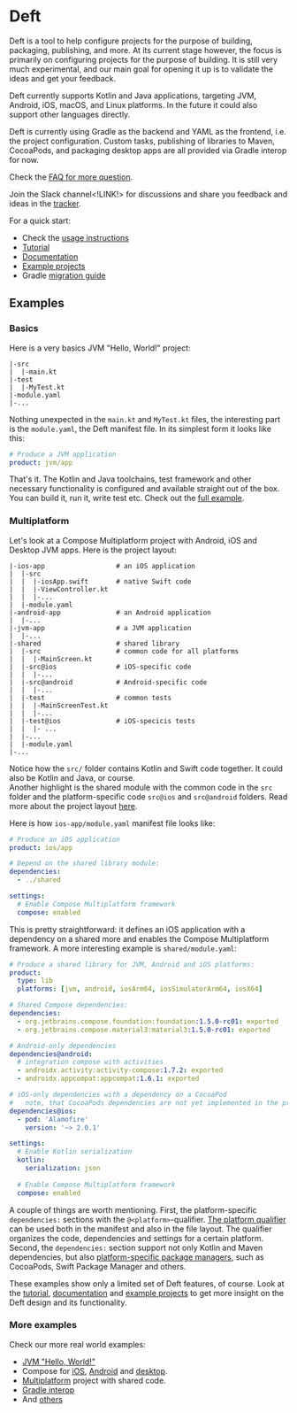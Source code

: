 # Deft 

Deft is a tool to help configure projects for the purpose of building, packaging, publishing, and more. At its current stage however, the focus is primarily on configuring projects for the purpose of building. It is still very much experimental, and our main goal for opening it up is to validate the ideas and get your feedback.

Deft currently supports Kotlin and Java applications, targeting JVM, Android, iOS, macOS, and Linux platforms. In the future it could also support other languages directly. 

Deft is currently using Gradle as the backend and YAML as the frontend, i.e. the project configuration. Custom tasks, publishing of libraries to Maven, CocoaPods, and packaging desktop apps are all provided via Gradle interop for now.

Check the [FAQ for more question](FAQ.md).

Join the Slack channel<!LINK!> for discussions and share you feedback and ideas in the [tracker](https://youtrack.jetbrains.com/issues/DEFT).  

For a quick start:
* Check the [usage instructions](Setup.md)
* [Tutorial](Tutorial.md)  
* [Documentation](Documentation.md) 
* [Example projects](../examples)
* Gradle [migration guide](GradleMigration.md)  


## Examples

### Basics
Here is a very basics JVM "Hello, World!" project:
```
|-src
|  |-main.kt
|-test
|  |-MyTest.kt
|-module.yaml
|-...
```

Nothing unexpected in the `main.kt` and `MyTest.kt` files, the interesting part is the `module.yaml`, the Deft manifest file.
In its simplest form it looks like this:
```yaml
# Produce a JVM application 
product: jvm/app
```

That's it. The Kotlin and Java toolchains, test framework and other necessary functionality is configured and available straight out of the box.
You can build it, run it, write test etc.  Check out the [full example](../examples/jvm-with-tests).

### Multiplatform

Let's look at a Compose Multiplatform project with Android, iOS and Desktop JVM apps. Here is the project layout:
```
|-ios-app                  # an iOS application
|  |-src
|  |  |-iosApp.swift       # native Swift code
|  |  |-ViewController.kt
|  |  |-...
|  |-module.yaml
|-android-app              # an Android application
|  |-...
|-jvm-app                  # a JVM application
|  |-...
|-shared                   # shared library
|  |-src                   # common code for all platforms
|  |  |-MainScreen.kt
|  |-src@ios               # iOS-specific code
|  |  |-...           
|  |-src@android           # Android-specific code
|  |  |-...
|  |-test                  # common tests
|  |  |-MainScreenTest.kt      
|  |  |-...
|  |-test@ios              # iOS-specicis tests
|  |  |- ...               
|  |-...
|  |-module.yaml
|-... 
```
 
Notice how the `src/` folder contains Kotlin and Swift code together. It could also be Kotlin and Java, or course.   
Another highlight is the shared module with the common code in the `src` folder and the platform-specific code `src@ios` and `src@android` folders.
Read more about the project layout [here](Documentation.md#project-layout).

Here is how `ios-app/module.yaml` manifest file looks like:
```yaml
# Produce an iOS application
product: ios/app

# Depend on the shared library module: 
dependencies:
  - ../shared

settings:
  # Enable Compose Multiplatform framework
  compose: enabled
```

This is pretty straightforward: it defines an iOS application with a dependency on a shared more and enables the Compose Multiplatform framework.
A more interesting example is `shared/module.yaml`:

```yaml
# Produce a shared library for JVM, Android and iOS platforms:
product:
  type: lib
  platforms: [jvm, android, iosArm64, iosSimulatorArm64, iosX64]

# Shared Compose dependencies:
dependencies:
  - org.jetbrains.compose.foundation:foundation:1.5.0-rc01: exported
  - org.jetbrains.compose.material3:material3:1.5.0-rc01: exported

# Android-only dependencies  
dependencies@android:
  # integration compose with activities
  - androidx.activity:activity-compose:1.7.2: exported
  - androidx.appcompat:appcompat:1.6.1: exported

# iOS-only dependencies with a dependency on a CocoaPod
#   note, that CocoaPods dependencies are not yet implemented in the prototype     
dependencies@ios:
  - pod: 'Alamofire'
    version: '~> 2.0.1'

settings:
  # Enable Kotlin serialization
  kotlin:
    serialization: json
  
  # Enable Compose Multiplatform framework
  compose: enabled
```

A couple of things are worth mentioning. First, the platform-specific `dependencies:` sections with the `@<platform>`-qualifier. [The platform qualifier](Documentation.md#platform-qualifier) can be used both in the manifest and also in the file layout. The qualifier organizes the code, dependencies and settings for a certain platform.  
Second, the `dependencies:` section support not only Kotlin and Maven dependencies, but also [platform-specific package managers](Documentation.md#native-dependencies), such as CocoaPods, Swift Package Manager and others.

These examples show only a limited set of Deft features, of course. Look at the [tutorial](Tutorial.md), [documentation](Documentation.md) and [example projects](../examples) to get more insight on the Deft design and its functionality.     

### More examples
Check our more real world examples:
* [JVM "Hello, World!"](../examples/jvm-kotlin%2Bjava)
* Compose for [iOS](../examples/compose-ios), [Android](../examples/compose-android) and [desktop](../examples/compose-desktop).
* [Multiplatform](../examples/multiplatform) project with shared code.
* [Gradle interop](../examples/gradle-interop)
* And [others](../examples)
